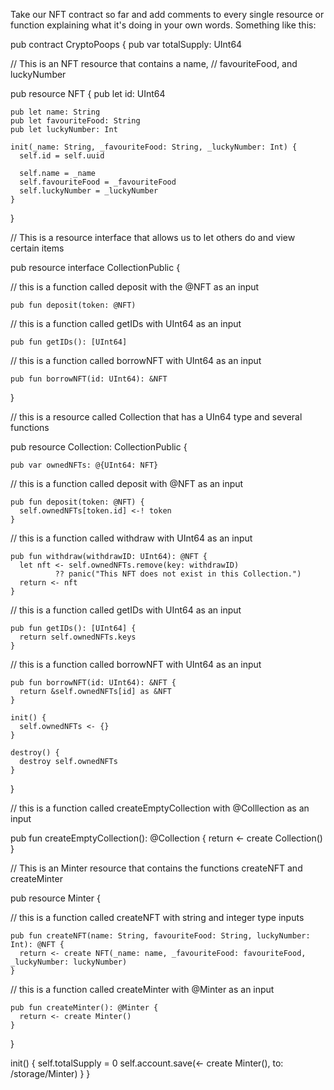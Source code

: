 Take our NFT contract so far and add comments to every single resource or function explaining what it's doing in your own words. Something like this:

pub contract CryptoPoops {
  pub var totalSupply: UInt64

  // This is an NFT resource that contains a name,
  // favouriteFood, and luckyNumber
  
  pub resource NFT {
    pub let id: UInt64

    pub let name: String
    pub let favouriteFood: String
    pub let luckyNumber: Int

    init(_name: String, _favouriteFood: String, _luckyNumber: Int) {
      self.id = self.uuid

      self.name = _name
      self.favouriteFood = _favouriteFood
      self.luckyNumber = _luckyNumber
    }
  }

  // This is a resource interface that allows us to let others do and view certain items
  
  pub resource interface CollectionPublic {
  
  // this is a function called deposit with the @NFT as an input
  
    pub fun deposit(token: @NFT)
    
  // this is a function called getIDs with UInt64 as an input 
  
    pub fun getIDs(): [UInt64]
    
  // this is a function called borrowNFT with UInt64 as an input 
  
    pub fun borrowNFT(id: UInt64): &NFT
  }

  // this is a resource called Collection that has a UIn64 type and several functions

  pub resource Collection: CollectionPublic {
  
    pub var ownedNFTs: @{UInt64: NFT}
 
 // this is a function called deposit with @NFT as an input 
  
    pub fun deposit(token: @NFT) {
      self.ownedNFTs[token.id] <-! token
    }
  
// this is a function called withdraw with UInt64 as an input 

    pub fun withdraw(withdrawID: UInt64): @NFT {
      let nft <- self.ownedNFTs.remove(key: withdrawID) 
              ?? panic("This NFT does not exist in this Collection.")
      return <- nft
    }
    
// this is a function called getIDs with UInt64 as an input 

    pub fun getIDs(): [UInt64] {
      return self.ownedNFTs.keys
    }

// this is a function called borrowNFT with UInt64 as an input 

    pub fun borrowNFT(id: UInt64): &NFT {
      return &self.ownedNFTs[id] as &NFT
    }

    init() {
      self.ownedNFTs <- {}
    }

    destroy() {
      destroy self.ownedNFTs
    }
  }

// this is a function called createEmptyCollection with @Colllection as an input 

  pub fun createEmptyCollection(): @Collection {
    return <- create Collection()
  }

 // This is an Minter resource that contains the functions createNFT and createMinter
 
  pub resource Minter {

// this is a function called createNFT with string and integer type inputs 

    pub fun createNFT(name: String, favouriteFood: String, luckyNumber: Int): @NFT {
      return <- create NFT(_name: name, _favouriteFood: favouriteFood, _luckyNumber: luckyNumber)
    }
    
// this is a function called createMinter with @Minter as an input 

    pub fun createMinter(): @Minter {
      return <- create Minter()
    }

  }

  init() {
    self.totalSupply = 0
    self.account.save(<- create Minter(), to: /storage/Minter)
  }
}

